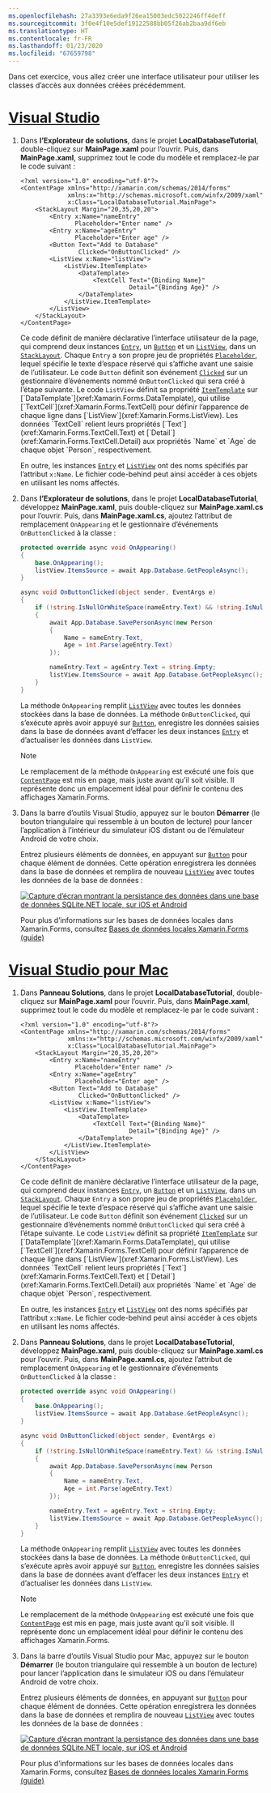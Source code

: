 ```yaml
---
ms.openlocfilehash: 27a3393e6eda9f26ea15003edc5022246ff4deff
ms.sourcegitcommit: 3f0e4f10e5def19122588bb05f26ab2baa9df6eb
ms.translationtype: HT
ms.contentlocale: fr-FR
ms.lasthandoff: 01/23/2020
ms.locfileid: "67659798"
---
```

Dans cet exercice, vous allez créer une interface utilisateur pour utiliser les classes d’accès aux données créées précédemment.

# <a name="visual-studiotabvswin"></a>[Visual Studio](#tab/vswin)

1. Dans **l’Explorateur de solutions**, dans le projet **LocalDatabaseTutorial**, double-cliquez sur **MainPage.xaml** pour l’ouvrir. Puis, dans **MainPage.xaml**, supprimez tout le code du modèle et remplacez-le par le code suivant :

    ```xaml
    <?xml version="1.0" encoding="utf-8"?>
    <ContentPage xmlns="http://xamarin.com/schemas/2014/forms"
                 xmlns:x="http://schemas.microsoft.com/winfx/2009/xaml"
                 x:Class="LocalDatabaseTutorial.MainPage">
        <StackLayout Margin="20,35,20,20">
            <Entry x:Name="nameEntry"
                   Placeholder="Enter name" />
            <Entry x:Name="ageEntry"
                   Placeholder="Enter age" />
            <Button Text="Add to Database"
                    Clicked="OnButtonClicked" />
            <ListView x:Name="listView">
                <ListView.ItemTemplate>
                    <DataTemplate>
                        <TextCell Text="{Binding Name}"
                                  Detail="{Binding Age}" />
                    </DataTemplate>
                </ListView.ItemTemplate>
            </ListView>
        </StackLayout>
    </ContentPage>
    ```

    Ce code définit de manière déclarative l’interface utilisateur de la page, qui comprend deux instances [`Entry`](xref:Xamarin.Forms.Entry), un [`Button`](xref:Xamarin.Forms.Button) et un [`ListView`](xref:Xamarin.Forms.ListView), dans un [`StackLayout`](xref:Xamarin.Forms.StackLayout). Chaque `Entry` a son propre jeu de propriétés [`Placeholder`](xref:Xamarin.Forms.Entry.Placeholder), lequel spécifie le texte d’espace réservé qui s’affiche avant une saisie de l’utilisateur. Le code `Button` définit son événement [`Clicked`](xref:Xamarin.Forms.Button.Clicked) sur un gestionnaire d’événements nommé `OnButtonClicked` qui sera créé à l’étape suivante. Le code `ListView` définit sa propriété [`ItemTemplate`](xref:Xamarin.Forms.ItemsView`1.ItemTemplate) sur [`DataTemplate`](xref:Xamarin.Forms.DataTemplate), qui utilise [`TextCell`](xref:Xamarin.Forms.TextCell) pour définir l’apparence de chaque ligne dans [`ListView`](xref:Xamarin.Forms.ListView). Les données `TextCell` relient leurs propriétés [`Text`](xref:Xamarin.Forms.TextCell.Text) et [`Detail`](xref:Xamarin.Forms.TextCell.Detail) aux propriétés `Name` et `Age` de chaque objet `Person`, respectivement.

    En outre, les instances [`Entry`](xref:Xamarin.Forms.Entry) et [`ListView`](xref:Xamarin.Forms.ListView) ont des noms spécifiés par l’attribut `x:Name`. Le fichier code-behind peut ainsi accéder à ces objets en utilisant les noms affectés.

1. Dans **l’Explorateur de solutions**, dans le projet **LocalDatabaseTutorial**, développez **MainPage.xaml**, puis double-cliquez sur **MainPage.xaml.cs** pour l’ouvrir. Puis, dans **MainPage.xaml.cs**, ajoutez l’attribut de remplacement `OnAppearing` et le gestionnaire d’événements `OnButtonClicked` à la classe :

    ```csharp
    protected override async void OnAppearing()
    {
        base.OnAppearing();
        listView.ItemsSource = await App.Database.GetPeopleAsync();
    }

    async void OnButtonClicked(object sender, EventArgs e)
    {
        if (!string.IsNullOrWhiteSpace(nameEntry.Text) && !string.IsNullOrWhiteSpace(ageEntry.Text))
        {
            await App.Database.SavePersonAsync(new Person
            {
                Name = nameEntry.Text,
                Age = int.Parse(ageEntry.Text)
            });

            nameEntry.Text = ageEntry.Text = string.Empty;
            listView.ItemsSource = await App.Database.GetPeopleAsync();
        }
    }
    ```

    La méthode `OnAppearing` remplit [`ListView`](xref:Xamarin.Forms.ListView) avec toutes les données stockées dans la base de données. La méthode `OnButtonClicked`, qui s’exécute après avoir appuyé sur [`Button`](xref:Xamarin.Forms.Button), enregistre les données saisies dans la base de données avant d’effacer les deux instances [`Entry`](xref:Xamarin.Forms.Entry) et d’actualiser les données dans `ListView`.

    > [!NOTE]
    > Le remplacement de la méthode `OnAppearing` est exécuté une fois que [`ContentPage`](xref:Xamarin.Forms.ContentPage) est mis en page, mais juste avant qu’il soit visible. Il représente donc un emplacement idéal pour définir le contenu des affichages Xamarin.Forms.

1. Dans la barre d’outils Visual Studio, appuyez sur le bouton **Démarrer** (le bouton triangulaire qui ressemble à un bouton de lecture) pour lancer l’application à l’intérieur du simulateur iOS distant ou de l’émulateur Android de votre choix.

    Entrez plusieurs éléments de données, en appuyant sur [`Button`](xref:Xamarin.Forms.Button) pour chaque élément de données. Cette opération enregistrera les données dans la base de données et remplira de nouveau [`ListView`](xref:Xamarin.Forms.ListView) avec toutes les données de la base de données :

    [![Capture d’écran montrant la persistance des données dans une base de données SQLite.NET locale, sur iOS et Android](../images/consume-data-access-classes.png "Persistance des données dans une base de données locale")](../images/consume-data-access-classes-large.png#lightbox "Persistance des données dans une base de données locale")

    Pour plus d’informations sur les bases de données locales dans Xamarin.Forms, consultez [Bases de données locales Xamarin.Forms (guide)](~/xamarin-forms/data-cloud/data/databases.md)

# <a name="visual-studio-for-mactabvsmac"></a>[Visual Studio pour Mac](#tab/vsmac)

1. Dans **Panneau Solutions**, dans le projet **LocalDatabaseTutorial**, double-cliquez sur **MainPage.xaml** pour l’ouvrir. Puis, dans **MainPage.xaml**, supprimez tout le code du modèle et remplacez-le par le code suivant :

    ```xaml
    <?xml version="1.0" encoding="utf-8"?>
    <ContentPage xmlns="http://xamarin.com/schemas/2014/forms"
                 xmlns:x="http://schemas.microsoft.com/winfx/2009/xaml"
                 x:Class="LocalDatabaseTutorial.MainPage">
        <StackLayout Margin="20,35,20,20">
            <Entry x:Name="nameEntry"
                   Placeholder="Enter name" />
            <Entry x:Name="ageEntry"
                   Placeholder="Enter age" />
            <Button Text="Add to Database"
                    Clicked="OnButtonClicked" />
            <ListView x:Name="listView">
                <ListView.ItemTemplate>
                    <DataTemplate>
                        <TextCell Text="{Binding Name}"
                                  Detail="{Binding Age}" />
                    </DataTemplate>
                </ListView.ItemTemplate>
            </ListView>
        </StackLayout>
    </ContentPage>
    ```

    Ce code définit de manière déclarative l’interface utilisateur de la page, qui comprend deux instances [`Entry`](xref:Xamarin.Forms.Entry), un [`Button`](xref:Xamarin.Forms.Button) et un [`ListView`](xref:Xamarin.Forms.ListView), dans un [`StackLayout`](xref:Xamarin.Forms.StackLayout). Chaque `Entry` a son propre jeu de propriétés [`Placeholder`](xref:Xamarin.Forms.Entry.Placeholder), lequel spécifie le texte d’espace réservé qui s’affiche avant une saisie de l’utilisateur. Le code `Button` définit son événement [`Clicked`](xref:Xamarin.Forms.Button.Clicked) sur un gestionnaire d’événements nommé `OnButtonClicked` qui sera créé à l’étape suivante. Le code `ListView` définit sa propriété [`ItemTemplate`](xref:Xamarin.Forms.ItemsView`1.ItemTemplate) sur [`DataTemplate`](xref:Xamarin.Forms.DataTemplate), qui utilise [`TextCell`](xref:Xamarin.Forms.TextCell) pour définir l’apparence de chaque ligne dans [`ListView`](xref:Xamarin.Forms.ListView). Les données `TextCell` relient leurs propriétés [`Text`](xref:Xamarin.Forms.TextCell.Text) et [`Detail`](xref:Xamarin.Forms.TextCell.Detail) aux propriétés `Name` et `Age` de chaque objet `Person`, respectivement.

    En outre, les instances [`Entry`](xref:Xamarin.Forms.Entry) et [`ListView`](xref:Xamarin.Forms.ListView) ont des noms spécifiés par l’attribut `x:Name`. Le fichier code-behind peut ainsi accéder à ces objets en utilisant les noms affectés.

1. Dans **Panneau Solutions**, dans le projet **LocalDatabaseTutorial**, développez **MainPage.xaml**, puis double-cliquez sur **MainPage.xaml.cs** pour l’ouvrir. Puis, dans **MainPage.xaml.cs**, ajoutez l’attribut de remplacement `OnAppearing` et le gestionnaire d’événements `OnButtonClicked` à la classe :

    ```csharp
    protected override async void OnAppearing()
    {
        base.OnAppearing();
        listView.ItemsSource = await App.Database.GetPeopleAsync();
    }

    async void OnButtonClicked(object sender, EventArgs e)
    {
        if (!string.IsNullOrWhiteSpace(nameEntry.Text) && !string.IsNullOrWhiteSpace(ageEntry.Text))
        {
            await App.Database.SavePersonAsync(new Person
            {
                Name = nameEntry.Text,
                Age = int.Parse(ageEntry.Text)
            });

            nameEntry.Text = ageEntry.Text = string.Empty;
            listView.ItemsSource = await App.Database.GetPeopleAsync();
        }
    }
    ```

    La méthode `OnAppearing` remplit [`ListView`](xref:Xamarin.Forms.ListView) avec toutes les données stockées dans la base de données. La méthode `OnButtonClicked`, qui s’exécute après avoir appuyé sur [`Button`](xref:Xamarin.Forms.Button), enregistre les données saisies dans la base de données avant d’effacer les deux instances [`Entry`](xref:Xamarin.Forms.Entry) et d’actualiser les données dans `ListView`.

    > [!NOTE]
    > Le remplacement de la méthode `OnAppearing` est exécuté une fois que [`ContentPage`](xref:Xamarin.Forms.ContentPage) est mis en page, mais juste avant qu’il soit visible. Il représente donc un emplacement idéal pour définir le contenu des affichages Xamarin.Forms.

1. Dans la barre d’outils Visual Studio pour Mac, appuyez sur le bouton **Démarrer** (le bouton triangulaire qui ressemble à un bouton de lecture) pour lancer l’application dans le simulateur iOS ou dans l’émulateur Android de votre choix.

    Entrez plusieurs éléments de données, en appuyant sur [`Button`](xref:Xamarin.Forms.Button) pour chaque élément de données. Cette opération enregistrera les données dans la base de données et remplira de nouveau [`ListView`](xref:Xamarin.Forms.ListView) avec toutes les données de la base de données :

    [![Capture d’écran montrant la persistance des données dans une base de données SQLite.NET locale, sur iOS et Android](../images/consume-data-access-classes.png "Persistance des données dans une base de données locale")](../images/consume-data-access-classes-large.png#lightbox "Persistance des données dans une base de données locale")

    Pour plus d’informations sur les bases de données locales dans Xamarin.Forms, consultez [Bases de données locales Xamarin.Forms (guide)](~/xamarin-forms/data-cloud/data/databases.md)
